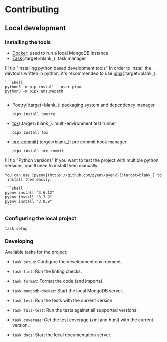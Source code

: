 # Contributing

## Local development

### Installing the tools


- [Docker](https://docs.docker.com/get-docker/): used to run a local MongoDB instance
- [Task](https://taskfile.dev){:target=blank_}: task manager

!!! tip "Installing python based development tools"
    In order to install the devtools written in python, it's recommended to use [pipx](https://pipxproject.github.io/pipx/){:target=blank_}.

    ```shell
    python3 -m pip install --user pipx
    python3 -m pipx ensurepath
    ```

- [Poetry](https://python-poetry.org/){:target=blank_}: packaging system and dependency
  manager
  ```shell
  pipx install poetry
  ```

- [tox](https://tox.readthedocs.io/en/latest/){:target=blank_}: multi-environment test runner
  ```shell
  pipx install tox
  ```

- [pre-commit](https://pre-commit.com/){:target=blank_}: pre commit hook manager
  ```shell
  pipx install pre-commit
  ```

!!! tip "Python versions"
    If you want to test the project with multiple python versions, you'll need to
    install them manually.

    You can use [pyenv](https://github.com/pyenv/pyenv){:target=blank_} to
     install them easily.

    ```shell
    pyenv install "3.6.12"
    pyenv install "3.7.9"
    pyenv install "3.8.9"
    ```

### Configuring the local project
  ```shell
  task setup
  ```

### Developing

Available tasks for the project:

* `task setup`:                Configure the development environment.

* `task lint`:                 Run the linting checks.

* `task format`:               Format the code (and imports).

* `task mongodb-docker`:       Start the local MongoDB server.

* `task test`:                 Run the tests with the current version.

* `task full-test`:            Run the tests against all supported versions.

* `task coverage`:             Get the test coverage (xml and html) with the current version.

* `task docs`:                 Start the local documentation server.
